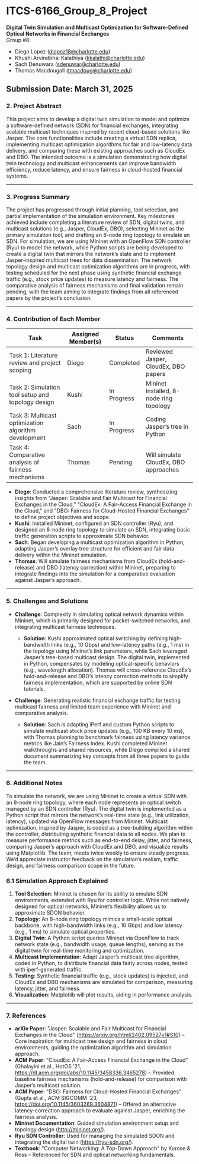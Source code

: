 # ITCS-6166_Group_8_Project  
**Digital Twin Simulation and Multicast Optimization for Software-Defined Optical Networks in Financial Exchanges**    
Group #8: 
- Diego Lopez (dlopez18@charlotte.edu)
- Khushi Arvindbhai Kalathiya (kkalathi@charlotte.edu)
- Sach Denuwara (sdenuwar@charlotte.edu)
- Thomas Macdougall (tmacdoug@charlotte.edu)

Submission Date: March 31, 2025  
---

### 2. Project Abstract  
This project aims to develop a digital twin simulation to model and optimize a software-defined network (SDN) for financial exchanges, integrating scalable multicast techniques inspired by recent cloud-based solutions like Jasper. The core functionalities include creating a virtual SDN replica, implementing multicast optimization algorithms for fair and low-latency data delivery, and comparing these with existing approaches such as CloudEx and DBO. The intended outcome is a simulation demonstrating how digital twin technology and multicast enhancements can improve bandwidth efficiency, reduce latency, and ensure fairness in cloud-hosted financial systems.

---

### 3. Progress Summary  
The project has progressed through initial planning, tool selection, and partial implementation of the simulation environment. Key milestones achieved include completing a literature review of SDN, digital twins, and multicast solutions (e.g., Jasper, CloudEx, DBO), selecting Mininet as the primary simulation tool, and drafting an 8-node ring topology to emulate an SDN. For simulation, we are using Mininet with an OpenFlow SDN controller (Ryu) to model the network, while Python scripts are being developed to create a digital twin that mirrors the network’s state and to implement Jasper-inspired multicast trees for data dissemination. The network topology design and multicast optimization algorithms are in progress, with testing scheduled for the next phase using synthetic financial exchange traffic (e.g., stock price updates) to measure latency and fairness. The comparative analysis of fairness mechanisms and final validation remain pending, with the team aiming to integrate findings from all referenced papers by the project’s conclusion.

---

### 4. Contribution of Each Member  

| **Task**                  | **Assigned Member(s)** | **Status**    | **Comments**                          |  
|---------------------------|-----------------------|---------------|---------------------------------------|  
| Task 1: Literature review and project scoping | Diego         | Completed     | Reviewed Jasper, CloudEx, DBO papers  |  
| Task 2: Simulation tool setup and topology design | Kushi          | In Progress   | Mininet installed, 8-node ring topology |  
| Task 3: Multicast optimization algorithm development | Sach          | In Progress   | Coding Jasper’s tree in Python       |  
| Task 4: Comparative analysis of fairness mechanisms | Thomas          | Pending       | Will simulate CloudEx, DBO approaches |  

- **Diego**: Conducted a comprehensive literature review, synthesizing insights from "Jasper: Scalable and Fair Multicast for Financial Exchanges in the Cloud," "CloudEx: A Fair-Access Financial Exchange in the Cloud," and "DBO: Fairness for Cloud-Hosted Financial Exchanges" to define project objectives and scope.  
- **Kushi**: Installed Mininet, configured an SDN controller (Ryu), and designed an 8-node ring topology to simulate an SDN, integrating basic traffic generation scripts to approximate SDN behavior.  
- **Sach**: Began developing a multicast optimization algorithm in Python, adapting Jasper’s overlay tree structure for efficient and fair data delivery within the Mininet simulation.  
- **Thomas**: Will simulate fairness mechanisms from CloudEx (hold-and-release) and DBO (latency correction) within Mininet, preparing to integrate findings into the simulation for a comparative evaluation against Jasper’s approach.

---

### 5. Challenges and Solutions  

- **Challenge**: Complexity in simulating optical network dynamics within Mininet, which is primarily designed for packet-switched networks, and integrating multicast fairness techniques.  
  - **Solution**: Kushi approximated optical switching by defining high-bandwidth links (e.g., 10 Gbps) and low-latency paths (e.g., 1 ms) in the topology using Mininet’s link parameters, while Sach leveraged Jasper’s tree-based multicast design. The digital twin, implemented in Python, compensates by modeling optical-specific behaviors (e.g., wavelength allocation). Thomas will cross-reference CloudEx’s hold-and-release and DBO’s latency correction methods to simplify fairness implementation, which are supported by online SDN tutorials.

- **Challenge**: Generating realistic financial exchange traffic for testing multicast fairness and limited team experience with Mininet and comparative analysis.  
  - **Solution**: Sach is adapting iPerf and custom Python scripts to simulate multicast stock price updates (e.g., 100 KB every 10 ms), with Thomas planning to benchmark fairness using latency variance metrics like Jain’s Fairness Index. Kushi completed Mininet walkthroughs and shared resources, while Diego compiled a shared document summarizing key concepts from all three papers to guide the team.

---

### 6. Additional Notes  
To simulate the network, we are using Mininet to create a virtual SDN with an 8-node ring topology, where each node represents an optical switch managed by an SDN controller (Ryu). The digital twin is implemented as a Python script that mirrors the network’s real-time state (e.g., link utilization, latency), updated via OpenFlow messages from Mininet. Multicast optimization, inspired by Jasper, is coded as a tree-building algorithm within the controller, distributing synthetic financial data to all nodes. We plan to measure performance metrics such as end-to-end delay, jitter, and fairness, comparing Jasper’s approach with CloudEx and DBO, and visualize results using Matplotlib. The team, meets twice weekly to ensure steady progress. We’d appreciate instructor feedback on the simulation’s realism, traffic design, and fairness comparison scope in the future.

### 6.1 Simulation Approach Explained  
1. **Tool Selection**: Mininet is chosen for its ability to emulate SDN environments, extended with Ryu for controller logic. While not natively designed for optical networks, Mininet’s flexibility allows us to approximate SDON behavior.
2. **Topology**: An 8-node ring topology mimics a small-scale optical backbone, with high-bandwidth links (e.g., 10 Gbps) and low latency (e.g., 1 ms) to simulate optical properties.
3. **Digital Twin**: A Python script queries Mininet via OpenFlow to track network state (e.g., bandwidth usage, queue lengths), serving as the digital twin for real-time monitoring and optimization.
4. **Multicast Implementation**: Adapt Jasper’s multicast tree algorithm, coded in Python, to distribute financial data fairly across nodes, tested with iperf-generated traffic.
5. **Testing**: Synthetic financial traffic (e.g., stock updates) is injected, and CloudEx and DBO mechanisms are simulated for comparison, measuring latency, jitter, and fairness.
6. **Visualization**: Matplotlib will plot results, aiding in performance analysis.
---

### 7. References  
- **arXiv Paper**: "Jasper: Scalable and Fair Multicast for Financial Exchanges in the Cloud" (https://arxiv.org/html/2402.09527v1#S10) – Core inspiration for multicast tree design and fairness in cloud environments, guiding the optimization algorithm and simulation approach.  
- **ACM Paper**: "CloudEx: A Fair-Access Financial Exchange in the Cloud" (Ghalayini et al., HotOS '21, https://dl.acm.org/doi/abs/10.1145/3458336.3465278) – Provided baseline fairness mechanisms (hold-and-release) for comparison with Jasper’s multicast solution.  
- **ACM Paper**: "DBO: Fairness for Cloud-Hosted Financial Exchanges" (Gupta et al., ACM SIGCOMM '23, https://doi.org/10.1145/3603269.3604871) – Offered an alternative latency-correction approach to evaluate against Jasper, enriching the fairness analysis.  
- **Mininet Documentation**: Guided simulation environment setup and topology design (http://mininet.org/).  
- **Ryu SDN Controller**: Used for managing the simulated SDON and integrating the digital twin (https://ryu-sdn.org/).  
- **Textbook**: "Computer Networking: A Top-Down Approach" by Kurose & Ross – Referenced for SDN and optical networking fundamentals.